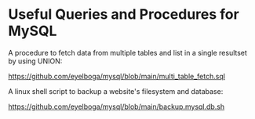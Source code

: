
# Useful Queries and Procedures for MySQL

A procedure to fetch data from multiple tables and list in a single resultset by using UNION:

https://github.com/eyelboga/mysql/blob/main/multi_table_fetch.sql


A linux shell script to backup a website's filesystem and database:

https://github.com/eyelboga/mysql/blob/main/backup.mysql.db.sh
